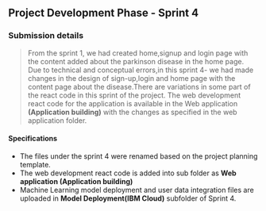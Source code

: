 ## Project Development Phase - Sprint 4

### Submission details

> From the sprint 1, we had created home,signup and login page with the content added about the parkinson disease in the home page. Due to technical and conceptual errors,in this sprint 4- we had made changes in the design of sign-up,login and home page with the content page about the disease.There are variations in some part of the react code in this sprint of the project. The web development react code for the application is available in the Web application **(Application building)** with the changes as specified in the web application folder.

#### Specifications

- The files under the sprint 4 were renamed based on the project planning template.
- The web development react code is added into sub folder as **Web application (Application building)**
- Machine Learning model deployment and user data integration files are uploaded in **Model Deployment(IBM Cloud)** subfolder of Sprint 4.
